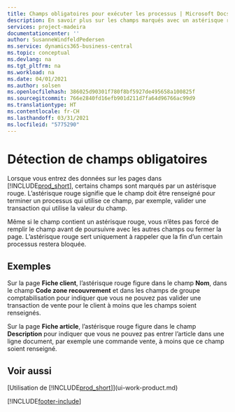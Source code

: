 ```yaml
---
title: Champs obligatoires pour exécuter les processus | Microsoft Docs
description: En savoir plus sur les champs marqués avec un astérisque rouge, ce qui indique qu’ils sont requis et doivent être renseignés pour exécuter les processus.
services: project-madeira
documentationcenter: ''
author: SusanneWindfeldPedersen
ms.service: dynamics365-business-central
ms.topic: conceptual
ms.devlang: na
ms.tgt_pltfrm: na
ms.workload: na
ms.date: 04/01/2021
ms.author: solsen
ms.openlocfilehash: 386025d90301f780f8bf5927de495658a100825f
ms.sourcegitcommit: 766e2840fd16efb901d211d7fa64d96766ac99d9
ms.translationtype: HT
ms.contentlocale: fr-CH
ms.lasthandoff: 03/31/2021
ms.locfileid: "5775290"
---
```

# <a name="detecting-mandatory-fields"></a>Détection de champs obligatoires
Lorsque vous entrez des données sur les pages dans [!INCLUDE[prod_short](includes/prod_short.md)], certains champs sont marqués par un astérisque rouge. L’astérisque rouge signifie que le champ doit être renseigné pour terminer un processus qui utilise ce champ, par exemple, valider une transaction qui utilise la valeur du champ.

Même si le champ contient un astérisque rouge, vous n’êtes pas forcé de remplir le champ avant de poursuivre avec les autres champs ou fermer la page. L’astérisque rouge sert uniquement à rappeler que la fin d’un certain processus restera bloquée.

## <a name="examples"></a>Exemples
Sur la page **Fiche client**, l’astérisque rouge figure dans le champ **Nom**, dans le champ **Code zone recouvrement** et dans les champs de groupe comptabilisation pour indiquer que vous ne pouvez pas valider une transaction de vente pour le client à moins que les champs soient renseignés.

Sur la page **Fiche article**, l’astérisque rouge figure dans le champ **Description** pour indiquer que vous ne pouvez pas entrer l’article dans une ligne document, par exemple une commande vente, à moins que ce champ soient renseigné.

## <a name="see-also"></a>Voir aussi
[Utilisation de [!INCLUDE[prod_short](includes/prod_short.md)]](ui-work-product.md)


[!INCLUDE[footer-include](includes/footer-banner.md)]